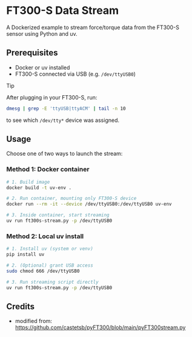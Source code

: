 # FT300-S Data Stream

A Dockerized example to stream force/torque data from the FT300-S sensor using Python and uv.

## Prerequisites

- Docker or uv installed
- FT300-S connected via USB (e.g. `/dev/ttyUSB0`)  

> [!TIP]
> After plugging in your FT300-S, run:
> ```bash
> dmesg | grep -E 'ttyUSB|ttyACM' | tail -n 10
> ```
> to see which `/dev/tty*` device was assigned.


## Usage

Choose one of two ways to launch the stream:

### Method 1: Docker container

```bash
# 1. Build image
docker build -t uv-env .

# 2. Run container, mounting only FT300-S device
docker run --rm -it --device /dev/ttyUSB0:/dev/ttyUSB0 uv-env

# 3. Inside container, start streaming
uv run ft300s-stream.py -p /dev/ttyUSB0
```

### Method 2: Local uv install

```bash
# 1. Install uv (system or venv)
pip install uv

# 2. (Optional) grant USB access
sudo chmod 666 /dev/ttyUSB0

# 3. Run streaming script directly
uv run ft300s-stream.py -p /dev/ttyUSB0
```


## Credits

- modified from: https://github.com/castetsb/pyFT300/blob/main/pyFT300stream.py